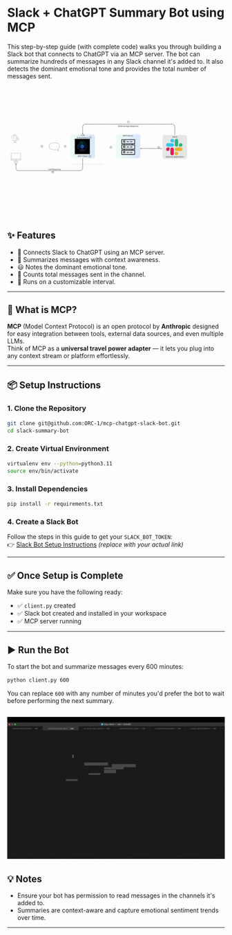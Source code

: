 # Slack + ChatGPT Summary Bot using MCP

This step-by-step guide (with complete code) walks you through building a Slack bot that connects to ChatGPT via an MCP server. The bot can summarize hundreds of messages in any Slack channel it's added to. It also detects the dominant emotional tone and provides the total number of messages sent.

![MCP Flow Diagram](MCP_Flow_diagram_Chimaobi.gif)
---

## ✨ Features

- 🔗 Connects Slack to ChatGPT using an MCP server.
- 🧠 Summarizes messages with context awareness.
- 😃 Notes the dominant emotional tone.
- 🧮 Counts total messages sent in the channel.
- 🔁 Runs on a customizable interval.

---

## 🧰 What is MCP?

**MCP** (Model Context Protocol) is an open protocol by **Anthropic** designed for easy integration between tools, external data sources, and even multiple LLMs.  
Think of MCP as a **universal travel power adapter** — it lets you plug into any context stream or platform effortlessly.

---

## 📦 Setup Instructions

### 1. Clone the Repository

```bash
git clone git@github.com:ORC-1/mcp-chatgpt-slack-bot.git
cd slack-summary-bot
```

### 2. Create Virtual Environment

```bash
virtualenv env --python=python3.11
source env/bin/activate
```

### 3. Install Dependencies

```bash
pip install -r requirements.txt
```

### 4. Create a Slack Bot

Follow the steps in this guide to get your `SLACK_BOT_TOKEN`:  
👉 [Slack Bot Setup Instructions](#) *(replace with your actual link)*

---

## ✅ Once Setup is Complete

Make sure you have the following ready:

- ✅ `client.py` created
- ✅ Slack bot created and installed in your workspace
- ✅ MCP server running

---

## ▶️ Run the Bot

To start the bot and summarize messages every 600 minutes:

```bash
python client.py 600
```

You can replace `600` with any number of minutes you'd prefer the bot to wait before performing the next summary.

![Demo](slack_summarizer_bot.gif)
---

## 💡 Notes

- Ensure your bot has permission to read messages in the channels it's added to.
- Summaries are context-aware and capture emotional sentiment trends over time.

---
